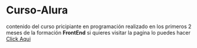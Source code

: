 # Curso-Alura
contenido del curso pricipiante en programación realizado en los primeros 2 meses de la formación **FrontEnd**
si quieres visitar la pagina lo puedes hacer [Click Aqui](https://yistler.github.io/curso-alura/)
